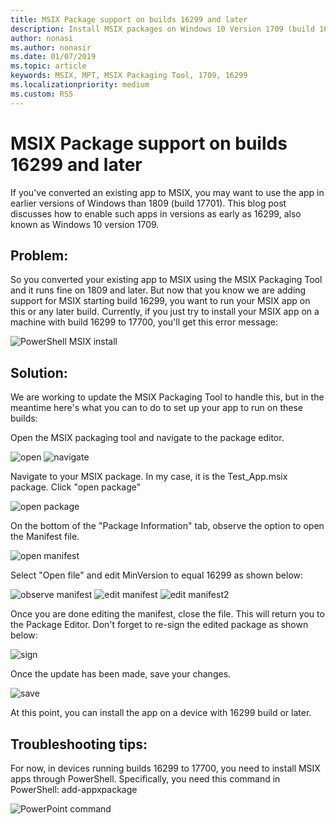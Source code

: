 ```yaml
---
title: MSIX Package support on builds 16299 and later
description: Install MSIX packages on Windows 10 Version 1709 (build 16299) and later.
author: nonasi
ms.author: nonasir
ms.date: 01/07/2019
ms.topic: article
keywords: MSIX, MPT, MSIX Packaging Tool, 1709, 16299
ms.localizationpriority: medium
ms.custom: RS5
---
```



# MSIX Package support on builds 16299 and later

If you've converted an existing app to MSIX, you may want to use the app in earlier versions of Windows than 1809 (build 17701). This blog post discusses how to enable such apps in versions as early as 16299, also known as Windows 10 version 1709. 
 
 
## Problem:
So you converted your existing app to MSIX using the MSIX Packaging Tool and it runs fine on 1809 and later. But now that you know we are adding support for MSIX starting build 16299, you want to run your MSIX app on this or any later build. Currently, if you just try to install your MSIX app on a machine with build 16299 to 17700, you'll get this error message: 

![PowerShell MSIX install](mpt_blog_0.jpg)

## Solution:
We are working to update the MSIX Packaging Tool to handle this, but in the meantime here's what you can to do to set up your app to run on these builds:
 
Open the MSIX packaging tool and navigate to the package editor.

![open](mpt_blog_1.jpg) 
![navigate](mpt_blog_2.jpg)


Navigate to your MSIX package. In my case, it is the Test_App.msix package. Click "open package"

![open package](mpt_blog_3.jpg)

On the bottom of the "Package Information" tab, observe the option to open the Manifest file. 

![open manifest](mpt_blog_4.jpg)

Select "Open file" and edit MinVersion to equal 16299 as shown below:

![observe manifest](mpt_blog_5.jpg)
![edit manifest](mpt_blog_6.jpg)
![edit manifest2](mpt_blog_7.jpg)

Once you are done editing the manifest, close the file. This will return you to the Package Editor.
Don't forget to re-sign the edited package as shown below:

![sign](mpt_blog_9.jpg)

Once the update has been made, save your changes.

![save](mpt_blog_10.jpg)

At this point, you can install the app on a device with 16299 build or later.
 


 
## Troubleshooting tips:
For now, in devices running builds 16299 to 17700, you need to install MSIX apps through PowerShell. 
Specifically, you need this command in PowerShell:
add-appxpackage <path to MSIX package>

![PowerPoint command](mpt_blog_11.jpg)



